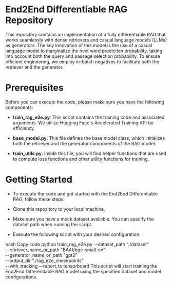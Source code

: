 # End2End Differentiable RAG Repository

This repository contains an implementation of a fully differentiable RAG that works seamlessly with dense retrievers and casual language models (LLMs) as generators. The key innovation of this model is the use of a casual language model to marginalize the next word prediction probability, taking into account both the query and passage selection probability. To ensure efficient engineering, we employ in-batch negatives to facilitate both the retriever and the generator.

# Prerequisites

Before you can execute the code, please make sure you have the following components:

- **train_rag_e2e.py**: This script contains the training code and associated arguments. We utilize Hugging Face's Accelerated Training API for efficiency.

- **base_model.py**: This file defines the base model class, which initializes both the retriever and the generator components of the RAG model.

- **train_utils.py**: Inside this file, you will find helper functions that are used to compute loss functions and other utility functions for training.

# Getting Started
- To execute the code and get started with the End2End Differentiable RAG, follow these steps:

- Clone this repository to your local machine.

- Make sure you have a mock dataset available. You can specify the dataset path when running the script.

- Execute the following script with your desired configuration:

bash
Copy code
python train_rag_e2e.py --dataset_path "./dataset" \
                       --retriever_name_or_path "BAAI/bge-small-en" \
                       --generator_name_or_path "gpt2" \
                       --output_dir "./rag_e2e_checkpoints" \
                       --with_tracking --report_to tensorboard
This script will start training the End2End Differentiable RAG model using the specified dataset and model configurations.


